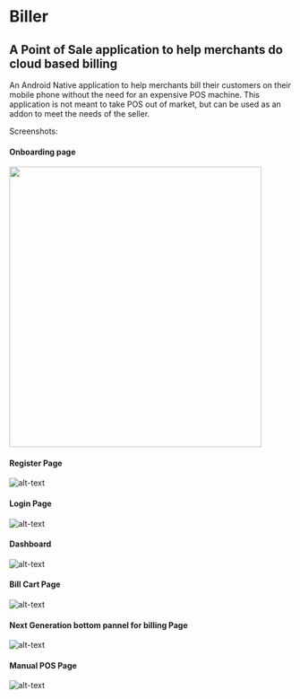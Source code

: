 # Biller 
## A Point of Sale application to help merchants do cloud based billing

An Android Native application to help merchants bill their customers on their mobile phone without the need for an expensive POS machine. This application is not meant to take POS out of market, but can be used as an addon to meet the needs of the seller. 

Screenshots:
#### Onboarding page
<img src="https://www.github.com/vikene/Biller/raw/master/Screenshots/p1.jpg" width="450px" height="500px">

#### Register Page
![alt-text](https://www.github.com/vikene/Biller/raw/master/Screenshots/p2.jpg "Login Page")

#### Login Page
![alt-text](https://www.github.com/vikene/Biller/raw/master/Screenshots/p3.jpg "Register Page")

#### Dashboard
![alt-text](https://www.github.com/vikene/Biller/raw/master/Screenshots/p4.jpg "Dashboard Page")

#### Bill Cart Page
![alt-text](https://www.github.com/vikene/Biller/raw/master/Screenshots/p5.jpg "Wallet Page")

#### Next Generation bottom pannel for billing Page
![alt-text](https://www.github.com/vikene/Biller/raw/master/Screenshots/p6.jpg "User Profile Page")

#### Manual POS Page
![alt-text](https://www.github.com/vikene/Biller/raw/master/Screenshots/p7.jpg "New Transaction Page")
